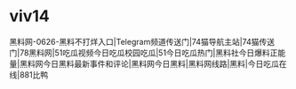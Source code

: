 # viv14
黑料网-0626-黑料不打烊入口|Telegram频道传送门|74猫导航主站|74猫传送门|78黑料网|51吃瓜视频今日吃瓜校园吃瓜|51今日吃瓜热门|黑料社今日爆料正能量|黑料网今日黑料最新事件和评论|黑料网今日黑料|黑料网线路|黑料|今日吃瓜在线|881比鸭
